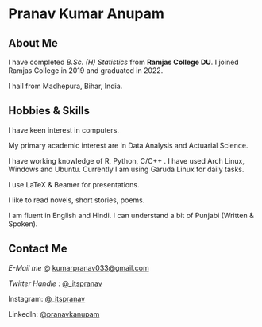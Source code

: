 # Pranav Kumar Anupam 


## About Me

I have completed _B.Sc. (H) Statistics_ from **Ramjas College DU**. I joined Ramjas College in 2019 and graduated in 2022. 

 I hail from Madhepura, Bihar, India. 

## Hobbies & Skills

I have keen interest in computers. 

My primary academic interest are in Data Analysis and Actuarial Science. 

I have working knowledge of R, Python, C/C++ . I have used Arch Linux, Windows and Ubuntu. Currently I am using Garuda Linux for daily tasks. 

I use LaTeX & Beamer for presentations.

I like to read novels, short stories, poems.

I am fluent in English and Hindi. I can understand a bit of Punjabi (Written & Spoken).



## Contact Me

_E-Mail me @_ [kumarpranav033@gmail.com](mailto:kumarpranav033@gmail.com)

_Twitter Handle_ : [@_itspranav](https://twitter.com/_itspranav)

Instagram:  [@_itspranav](https://instagram.com/_itspranav)

LinkedIn: [@pranavkanupam](https://www.linkedin.com/in/pranavkanupam/)



